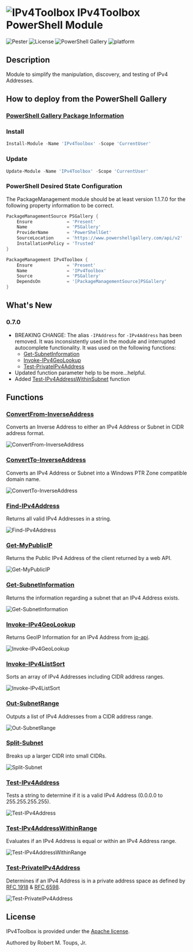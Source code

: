# ![IPv4Toolbox](icons/Color-small.png) IPv4Toolbox PowerShell Module

![Pester](https://github.com/roberttoups/IPv4Toolbox/workflows/Pester/badge.svg) ![License](https://img.shields.io/github/license/roberttoups/IPv4Toolbox) ![PowerShell Gallery](https://img.shields.io/powershellgallery/v/IPv4Toolbox) ![platform](https://img.shields.io/powershellgallery/p/IPv4Toolbox)

## Description

Module to simplify the manipulation, discovery, and testing of IPv4 Addresses.

## How to deploy from the PowerShell Gallery

### [PowerShell Gallery Package Information](https://www.powershellgallery.com/packages/IPv4Toolbox)

### Install

```powershell
Install-Module -Name 'IPv4Toolbox' -Scope 'CurrentUser'
```

### Update

```powershell
Update-Module -Name 'IPv4Toolbox' -Scope 'CurrentUser'
```

### PowerShell Desired State Configuration

The PackageManagement module should be at least version 1.1.7.0 for the following property information to be correct.

```powershell
PackageManagementSource PSGallery {
    Ensure             = 'Present'
    Name               = 'PSGallery'
    ProviderName       = 'PowerShellGet'
    SourceLocation     = 'https://www.powershellgallery.com/api/v2'
    InstallationPolicy = 'Trusted'
}

PackageManagement IPv4Toolbox {
    Ensure             = 'Present'
    Name               = 'IPv4Toolbox'
    Source             = 'PSGallery'
    DependsOn          = '[PackageManagementSource]PSGallery'
}
```

## What's New

### 0.7.0

- BREAKING CHANGE: The alias `-IPAddress` for `-IPv4Address` has been removed. It was inconsistently used in the module and interrupted autocomplete functionality. It was used on the following functions:
  - [Get-SubnetInformation](Docs/Get-SubnetInformation.md)
  - [Invoke-IPv4GeoLookup](Docs/Invoke-IPv4GeoLookup.md)
  - [Test-PrivateIPv4Address](Docs/Test-PrivateIPv4Address.md)
- Updated function parameter help to be more...helpful.
- Added [Test-IPv4AddressWithinSubnet](Docs/Test-IPv4AddressWithinSubnet.md) function

## Functions

### [ConvertFrom-InverseAddress](Docs/ConvertFrom-InverseAddress.md)

Converts an Inverse Address to either an IPv4 Address or Subnet in CIDR address format.

![ConvertFrom-InverseAddress](Examples/Graphics/ConvertFrom-InverseAddress.gif)

### [ConvertTo-InverseAddress](Docs/ConvertTo-InverseAddress.md)

Converts an IPv4 Address or Subnet into a Windows PTR Zone compatible domain name.

![ConvertTo-InverseAddress](Examples/Graphics/ConvertTo-InverseAddress.gif)

### [Find-IPv4Address](Docs/Find-IPv4Address.md)

Returns all valid IPv4 Addresses in a string.

![Find-IPv4Address](Examples/Graphics/Find-IPv4Address.gif)

### [Get-MyPublicIP](Docs/Get-MyPublicIP.md)

Returns the Public IPv4 Address of the client returned by a web API.

![Get-MyPublicIP](Examples/Graphics/Get-MyPublicIP.gif)

### [Get-SubnetInformation](Docs/Get-SubnetInformation.md)

Returns the information regarding a subnet that an IPv4 Address exists.

![Get-SubnetInformation](Examples/Graphics/Get-SubnetInformation.gif)

### [Invoke-IPv4GeoLookup](Docs/Invoke-IPv4GeoLookup.md)

Returns GeoIP Information for an IPv4 Address from [ip-api](https://ip-api.com).

![Invoke-IPv4GeoLookup](Examples/Graphics/Invoke-IPv4GeoLookup.gif)

### [Invoke-IPv4ListSort](Docs/Invoke-IPv4ListSort.md)

Sorts an array of IPv4 Addresses including CIDR address ranges.

![Invoke-IPv4ListSort](Examples/Graphics/Invoke-IPv4ListSort.gif)

### [Out-SubnetRange](Docs/Out-SubnetRange.md)

Outputs a list of IPv4 Addresses from a CIDR address range.

![Out-SubnetRange](Examples/Graphics/Out-SubnetRange.gif)

### [Split-Subnet](Docs/Split-Subnet.md)

Breaks up a larger CIDR into small CIDRs.

![Split-Subnet](Examples/Graphics/Split-Subnet.gif)

### [Test-IPv4Address](Docs/Test-IPv4Address.md)

Tests a string to determine if it is a valid IPv4 Address (0.0.0.0 to 255.255.255.255).

![Test-IPv4Address](Examples/Graphics/Test-IPv4Address.gif)

### [Test-IPv4AddressWithinRange](Docs/Test-IPv4AddressWithinRange.md)

Evaluates if an IPv4 Address is equal or within an IPv4 Address range.

![Test-IPv4AddressWithinRange](Examples/Graphics/Test-IPv4AddressWithinRange.gif)

### [Test-PrivateIPv4Address](Docs/Test-PrivateIPv4Address.md)

Determines if an IPv4 Address is in a private address space as defined by [RFC 1918](https://datatracker.ietf.org/doc/html/rfc1918) & [RFC 6598](https://datatracker.ietf.org/doc/html/rfc6598).

![Test-PrivateIPv4Address](Examples/Graphics/Test-PrivateIPv4Address.gif)

## License

IPv4Toolbox is provided under the [Apache license](LICENSE).

Authored by Robert M. Toups, Jr.

